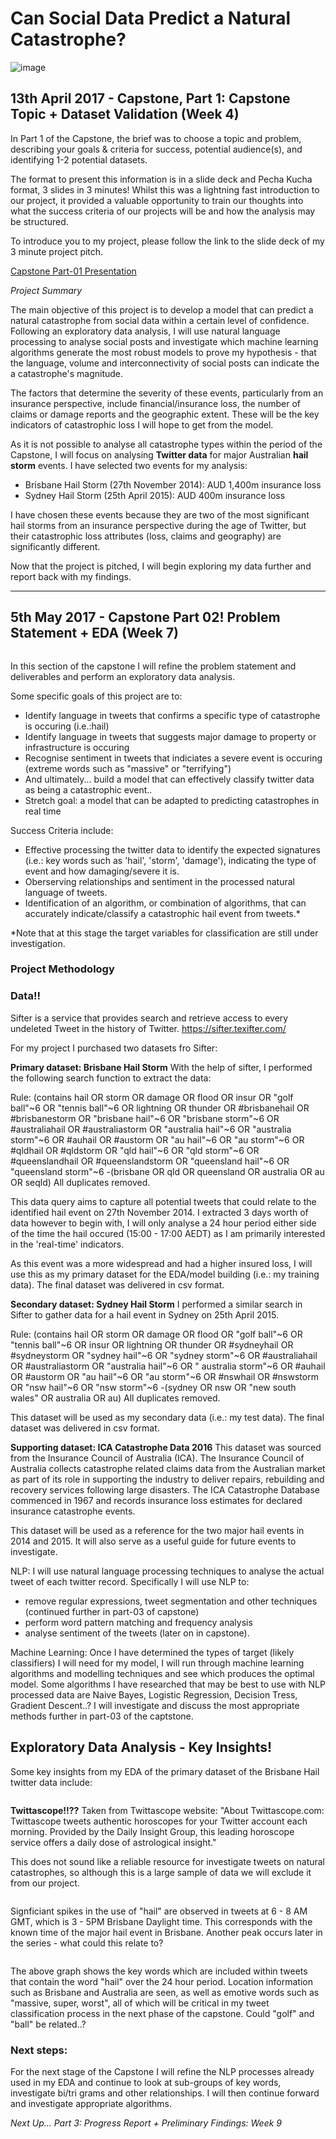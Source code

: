 # Can Social Data Predict a Natural Catastrophe?

![image](https://media.giphy.com/media/CXLPSXYcP0mHe/giphy.gif)

## 13th April 2017 - Capstone, Part 1: Capstone Topic + Dataset Validation (Week 4)

In Part 1 of the Capstone, the brief was to choose a topic and problem, describing your goals & criteria for success, potential audience(s), and identifying 1-2 potential datasets. 

The format to present this information is in a slide deck and Pecha Kucha format, 3 slides in 3 minutes! Whilst this was a lightning fast introduction to our project, it provided a valuable opportunity to train our thoughts into what the success criteria of our projects will be and how the analysis may be structured.

To introduce you to my project, please follow the link to the slide deck of my 3 minute project pitch.

[Capstone Part-01 Presentation](https://github.com/tcroshaw/GA_DSI_Capstone/blob/master/part-01/tom_part_01_presentation.pdf)


_Project Summary_

The main objective of this project is to develop a model that can predict a natural catastrophe from social data within a certain level of confidence. Following an exploratory data analysis, I will use natural language processing to analyse social posts and investigate which machine learning algorithms generate the most robust models to prove my hypothesis - that the language, volume and interconnectivity of social posts can indicate the a catastrophe's magnitude. 

The factors that determine the severity of these events, particularly from an insurance perspective, include  financial/insurance loss, the number of claims or damage reports and the geographic extent. These will be the key indicators of catastrophic loss I will hope to get from the model.

As it is not possible to analyse all catastrophe types within the period of the Capstone, I will focus on analysing **Twitter data** for major Australian **hail storm** events. I have selected two events for my analysis:

- Brisbane Hail Storm (27th November 2014): AUD 1,400m insurance loss
- Sydney Hail Storm (25th April 2015): AUD 400m insurance loss

I have chosen these events because they are two of the most significant hail storms from an insurance perspective during the age of Twitter, but their catastrophic loss attributes (loss, claims and geography) are significantly different.

Now that the project is pitched, I will begin exploring my data further and report back with my findings.  

------

## 5th May 2017 - Capstone Part 02! Problem Statement + EDA (Week 7)

<img src="wordcloud_hail_sample.png" alt="">

In this section of the capstone I will refine the problem statement and deliverables and perform an exploratory data analysis. 

Some specific goals of this project are to:

- Identify language in tweets that confirms a specific type of catastrophe is occuring (i.e.:hail)
- Identify language in tweets that suggests major damage to property or infrastructure is occuring
- Recognise sentiment in tweets that indiciates a severe event is occuring (extreme words such as "massive" or "terrifying")
- And ultimately... build a model that can effectively classify twitter data as being a catastrophic event..
- Stretch goal: a model that can be adapted to predicting catastrophes in real time

Success Criteria include:
- Effective processing the twitter data to identify the expected signatures (i.e.: key words such as 'hail', 'storm', 'damage'), indicating the type of event and how damaging/severe it is.
- Oberserving relationships and sentiment in the processed natural language of tweets.
- Identification of an algorithm, or combination of algorithms, that can accurately indicate/classify a catastrophic hail event from tweets.*

*Note that at this stage the target variables for classification are still under investigation.

### Project Methodology

### Data!!

Sifter is a service that provides search and retrieve access to every undeleted Tweet in the history of Twitter.
https://sifter.texifter.com/

For my project I purchased two datasets fro Sifter:

**Primary dataset: Brisbane Hail Storm** With the help of sifter, I performed the following search function to extract the data:

Rule: (contains hail OR storm OR damage OR flood OR insur OR "golf ball"~6 OR "tennis ball"~6 OR lightning OR thunder OR #brisbanehail OR #brisbanestorm OR "brisbane hail"~6 OR "brisbane storm"~6 OR #australiahail OR #australiastorm OR "australia hail"~6 OR "australia storm"~6 OR #auhail OR #austorm OR "au hail"~6 OR "au storm"~6 OR #qldhail OR #qldstorm OR "qld hail"~6 OR "qld storm"~6 OR #queenslandhail OR #queenslandstorm OR "queensland hail"~6 OR "queensland storm"~6 -(brisbane OR qld OR queensland OR australia OR au OR seqld) All duplicates removed.

This data query aims to capture all potential tweets that could relate to the identified hail event on 27th November 2014. I extracted 3 days worth of data however to begin with, I will only analyse a 24 hour period either side of the time the hail occured (15:00 - 17:00 AEDT) as I am primarily interested in the 'real-time' indicators.

As this event was a more widespread and had a higher insured loss, I will use this as my primary dataset for the EDA/model building (i.e.: my training data). The final dataset was delivered in csv format.

**Secondary dataset: Sydney Hail Storm** I performed a similar search in Sifter to gather data for a hail event in Sydney on 25th April 2015.

Rule: (contains hail OR storm OR damage OR flood OR "golf ball"~6 OR "tennis ball"~6 OR insur OR lightning OR thunder OR #sydneyhail OR #sydneystorm OR "sydney hail"~6 OR "sydney storm"~6 OR #australiahail OR #australiastorm OR "australia hail"~6 OR " australia storm"~6 OR #auhail OR #austorm OR "au hail"~6 OR "au storm"~6 OR #nswhail OR #nswstorm OR "nsw hail"~6 OR "nsw storm"~6 -(sydney OR nsw OR "new south wales" OR australia OR au) All duplicates removed.

This dataset will be used as my secondary data (i.e.: my test data). The final dataset was delivered in csv format.

**Supporting dataset: ICA Catastrophe Data 2016** This dataset was sourced from the Insurance Council of Australia (ICA). The Insurance Council of Australia collects catastrophe related claims data from the Australian market as part of its role in supporting the industry to deliver repairs, rebuilding and recovery services following large disasters. The ICA Catastrophe Database commenced in 1967 and records insurance loss estimates for declared insurance catastrophe events.

This dataset will be used as a reference for the two major hail events in 2014 and 2015. It will also serve as a useful guide for future events to investigate.

NLP:
I will use natural language processing techniques to analyse the actual tweet of each twitter record. Specifically I will use NLP to:
- remove regular expressions, tweet segmentation and other techniques (continued further in part-03 of capstone)
- perform word pattern matching and frequency analysis
- analyse sentiment of the tweets (later on in capstone).

Machine Learning:
Once I have determined the types of target (likely classifiers) I will need for my model, I will run through machine learning algorithms and modelling techniques and see which produces the optimal model. Some algorithms I have researched that may be best to use with NLP processed data are Naive Bayes, Logistic Regression, Decision Tress, Gradient Descent..? I will investigate and discuss the most appropriate methods further in part-03 of the captstone.

## Exploratory Data Analysis - Key Insights!

Some key insights from my EDA of the primary dataset of the Brisbane Hail twitter data include:

<img src="device_tweet_count.png" alt="">

**Twittascope!!??**
Taken from Twittascope website: "About Twittascope.com: Twittascope tweets authentic horoscopes for your Twitter account each morning. Provided by the Daily Insight Group, this leading horoscope service offers a daily dose of astrological insight."

This does not sound like a reliable resource for investigate tweets on natural catastrophes, so although this is a large sample of data we will exclude it from our project.

<img src="tweet_hail_frequency.png" alt="">

Signficiant spikes in the use of "hail" are observed in tweets at 6 - 8 AM GMT, which is 3 - 5PM Brisbane Daylight time. This corresponds with the known time of the major hail event in Brisbane. Another peak occurs later in the series - what could this relate to?

<img src="hail_sample_word_tweet_count.png" alt="">

The above graph shows the key words which are included within tweets that contain the word "hail" over the 24 hour period. Location information such as Brisbane and Australia are seen, as well as emotive words such as "massive, super, worst", all of which will be critical in my tweet classification process in the next phase of the capstone. Could "golf" and "ball" be related..?

### Next steps:

For the next stage of the Capstone I will refine the NLP processes already used in my EDA and continue to look at sub-groups of key words, investigate bi/tri grams and other relationships. I will then continue forward and investigate appropriate algorithms.

_Next Up... Part 3: Progress Report + Preliminary Findings: Week 9_
